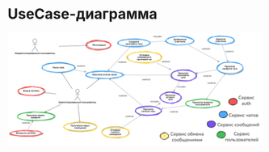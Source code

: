 # UseCase-диаграмма

![usecase.png](https://github.com/Nathalie-mac/yazikochesalna/blob/main/docs/pics%2Fusecase.png)